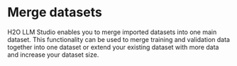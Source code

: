 # Merge datasets

H2O LLM Studio enables you to merge imported datasets into one main dataset. This functionality can be used to merge training and validation data together into one dataset or extend your existing dataset with more data and increase your dataset size. 






